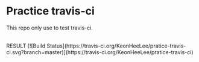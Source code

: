 # Practice travis-ci

This repo only use to test travis-ci. <br><br>
<th>
  <tr>
RESULT
  </tr>
  <tr>[![Build Status](https://travis-ci.org/KeonHeeLee/pratice-travis-ci.svg?branch=master)](https://travis-ci.org/KeonHeeLee/pratice-travis-ci)
  </tr>
</th>
